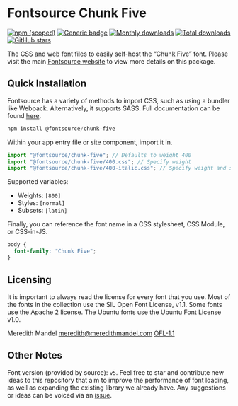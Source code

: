 # Fontsource Chunk Five

[![npm (scoped)](https://img.shields.io/npm/v/@fontsource/chunk-five?color=brightgreen)](https://www.npmjs.com/package/@fontsource/chunk-five) [![Generic badge](https://img.shields.io/badge/fontsource-passing-brightgreen)](https://github.com/fontsource/fontsource) [![Monthly downloads](https://badgen.net/npm/dm/@fontsource/chunk-five)](https://github.com/fontsource/fontsource) [![Total downloads](https://badgen.net/npm/dt/@fontsource/chunk-five)](https://github.com/fontsource/fontsource) [![GitHub stars](https://img.shields.io/github/stars/fontsource/fontsource.svg?style=social&label=Star)](https://github.com/fontsource/fontsource/stargazers)

The CSS and web font files to easily self-host the “Chunk Five” font. Please visit the main [Fontsource website](https://fontsource.org/fonts/chunk-five) to view more details on this package.

## Quick Installation

Fontsource has a variety of methods to import CSS, such as using a bundler like Webpack. Alternatively, it supports SASS. Full documentation can be found [here](https://fontsource.org/docs/getting-started/introduction).

```javascript
npm install @fontsource/chunk-five
```

Within your app entry file or site component, import it in.

```javascript
import "@fontsource/chunk-five"; // Defaults to weight 400
import "@fontsource/chunk-five/400.css"; // Specify weight
import "@fontsource/chunk-five/400-italic.css"; // Specify weight and style

```

Supported variables:
- Weights: `[800]`
- Styles: `[normal]`
- Subsets: `[latin]`

Finally, you can reference the font name in a CSS stylesheet, CSS Module, or CSS-in-JS.

```css
body {
  font-family: "Chunk Five";
}
```

## Licensing
It is important to always read the license for every font that you use.
Most of the fonts in the collection use the SIL Open Font License, v1.1. Some fonts use the Apache 2 license. The Ubuntu fonts use the Ubuntu Font License v1.0.

Meredith Mandel <meredith@meredithmandel.com>
[OFL-1.1](https://github.com/theleagueof/chunk/blob/master/Open%20Font%20License.markdown)

## Other Notes
Font version (provided by source): `v5`.
Feel free to star and contribute new ideas to this repository that aim to improve the performance of font loading, as well as expanding the existing library we already have. Any suggestions or ideas can be voiced via an [issue](https://github.com/fontsource/fontsource/issues).
